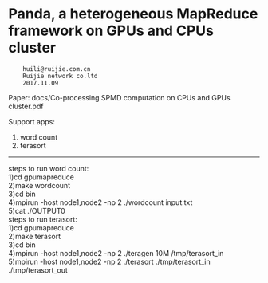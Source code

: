 Panda, a heterogeneous MapReduce framework on GPUs and CPUs cluster
=================================================================
		huili@ruijie.com.cn
		Ruijie network co.ltd
		2017.11.09

Paper: docs/Co-processing SPMD computation on CPUs and GPUs cluster.pdf

Support apps:
1) word count
2) terasort

-----------------------------------------------------------------
steps to run word count:<br>
        1)cd gpumapreduce<br>
	2)make wordcount<br>
	3)cd bin<br>
	4)mpirun -host node1,node2 -np 2 ./wordcount input.txt<br>
	5)cat ./OUTPUT0
<br>
steps to run terasort:<br>
	1)cd gpumapreduce<br>
	2)make terasort<br>
	3)cd bin<br>
	4)mpirun -host node1,node2 -np 2 ./teragen 10M /tmp/terasort_in<br>
	5)mpirun -host node1,node2 -np 2 ./terasort ./tmp/terasort_in ./tmp/terasort_out<br>
